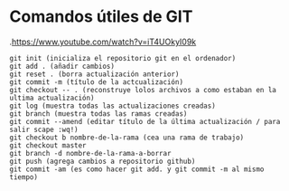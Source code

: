 # Comandos útiles de GIT
.https://www.youtube.com/watch?v=iT4UOkyI09k


    git init (inicializa el repositorio git en el ordenador)
    git add . (añadir cambios)
    git reset . (borra actualización anterior)
    git commit -m (título de la actcualización)
    git checkout -- . (reconstruye lolos archivos a como estaban en la ultima actualización)
    git log (muestra todas las actualizaciones creadas)
    git branch (muestra todas las ramas creadas)
    git commit --amend (editar título de la última actualización / para salir scape :wq!)
    git checkout b nombre-de-la-rama (cea una rama de trabajo)
    git checkout master
    git branch -d nombre-de-la-rama-a-borrar
    git push (agrega cambios a repositorio github)
    git commit -am (es como hacer git add. y git commit -m al mismo tiempo)


